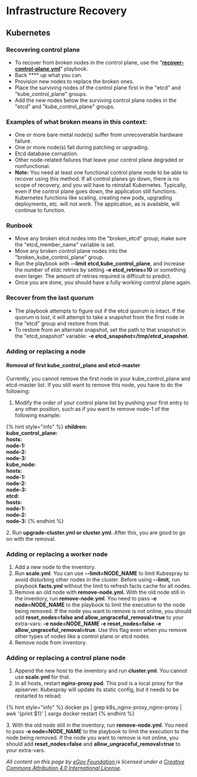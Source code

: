 # Infrastructure Recovery

## Kubernetes&#x20;

### Recovering control plane&#x20;

* To recover from broken nodes in the control plane, use the "[**recover-control-plane.yml**](https://github.com/egovernments/divoc-installer/blob/master/ansible-cookbooks/kubernetes/recover-control-plane.yml)" playbook.
* Back **** up what you can.
* Provision new nodes to replace the broken ones.
* Place the surviving nodes of the control plane first in the "etcd" and "kube\_control\_plane" groups.
* Add the new nodes below the surviving control plane nodes in the "etcd" and "kube\_control\_plane" groups.

### Examples of what broken means in this context:

* One or more bare metal node(s) suffer from unrecoverable hardware failure.&#x20;
* One or more node(s) fail during patching or upgrading.&#x20;
* Etcd database corruption.&#x20;
* Other node-related failures that leave your control plane degraded or nonfunctional.
* **Note:** You need at least one functional control plane node to be able to recover using this method. If all control planes go down, there is no scope of recovery, and you will have to reinstall Kubernetes. Typically, even if the control plane goes down, the application still functions. Kubernetes functions like scaling, creating new pods, upgrading deployments, etc. will not work. The application, as is available, will continue to function.

### Runbook

* Move any broken etcd nodes into the "broken\_etcd" group; make sure the "etcd\_member\_name" variable is set.
* Move any broken control plane nodes into the "broken\_kube\_control\_plane" group.
* Run the playbook with **--limit etcd,kube\_control\_plane**, and increase the number of etdc retries by setting **-e etcd\_retries=10** or something even larger. The amount of retries required is difficult to predict.
* Once you are done, you should have a fully working control plane again.

### **Recover from the last quorum**

* The playbook attempts to figure out if the etcd quorum is intact. If the quorum is lost, it will attempt to take a snapshot from the first node in the "etcd" group and restore from that.&#x20;
* To restore from an alternate snapshot, set the path to that snapshot in the "etcd\_snapshot" variable: **-e etcd\_snapshot=/tmp/etcd\_snapshot**.

### **Adding or replacing a node**

#### Removal of first kube\_control\_plane and etcd-master&#x20;

Currently, you cannot remove the first node in your kube\_control\_plane and etcd-master list. If you still want to remove this node, you have to do the following:

1. Modify the order of your control plane list by pushing your first entry to any other position, such as if you want to remove node-1 of the following example:

{% hint style="info" %}
**children:**\
&#x20;   **kube\_control\_plane:**\
&#x20;     **hosts:**\
&#x20;       **node-1:**\
&#x20;       **node-2:**\
&#x20;       **node-3:**\
&#x20;   **kube\_node:**\
&#x20;     **hosts:**\
&#x20;       **node-1:**\
&#x20;       **node-2:**\
&#x20;       **node-3:**\
&#x20;   **etcd:**\
&#x20;     **hosts:**\
&#x20;       **node-1:**\
&#x20;       **node-2:**\
&#x20;       **node-3:**
{% endhint %}

2\. Run **upgrade-cluster.yml or cluster.yml.** After this, you are good to go on with the removal.

### **Adding or replacing a worker node**

1. Add a new node to the inventory.
2. Run **scale.yml**. You can use **--limit=NODE\_NAME** to limit Kubespray to avoid disturbing other nodes in the cluster. Before using **--limit,** run playbook **facts.yml** without the limit to refresh facts cache for all nodes.
3. Remove an old node with **remove-node.yml.** With the old node still in the inventory, run **remove-node.yml**. You need to pass **-e node=NODE\_NAME** to the playbook to limit the execution to the node being removed. If the node you want to remove is not online, you should add **reset\_nodes=false and allow\_ungraceful\_removal=true** to your extra-vars: **-e node=NODE\_NAME -e reset\_nodes=false -e allow\_ungraceful\_removal=true**. Use this flag even when you remove other types of nodes like a control plane or etcd nodes.
4. Remove node  from inventory.

### **Adding or replacing a control plane node**

1. Append the new host to the inventory and run **cluster.yml**. You cannot use **scale.yml** for that.
2. In all hosts, restart **nginx-proxy pod**. This pod is a local proxy for the apiserver. Kubespray will update its static config, but it needs to be restarted to reload:

{% hint style="info" %}
docker ps | grep k8s\_nginx-proxy\_nginx-proxy | awk '{print $1}' | xargs docker restart
{% endhint %}

&#x20;3\. With the old node still in the inventory, run **remove-node.yml**. You need to pass **-e        node=NODE\_NAME** to the playbook to limit the execution to the node being removed. If the node you want to remove is not online, you should add **reset\_nodes=false** and **allow\_ungraceful\_removal=true** to your extra-vars.



_All content on this page by_ [_eGov Foundation_ ](https://egov.org.in/)_is licensed under a_ [_Creative Commons Attribution 4.0 International License_](http://creativecommons.org/licenses/by/4.0/)_._
